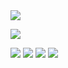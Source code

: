  <div>
  <a href="https://github.com/YourMajestyTheEye">
  <img align="center" src="https://github-readme-stats.vercel.app/api?username=YourMajestyTheEye&show_icons=true&theme=dracula&include_all_commits=true&count_private=true&hide=issues"/>
</div>
   
![](https://komarev.com/ghpvc/?username=YourMajestyTheEye&label=MY+PROFILE+VIEWS)

   <div> 
  <a href = "mailto: theeye1234567@gmail.com"><img src="https://img.shields.io/badge/-Gmail-%23333?style=for-the-badge&logo=gmail&logoColor=white" target="_blank"></a>
  <a href="https://scratch.mit.edu/users/YourMajestyTheEye" target="_blank"><img src="https://img.shields.io/badge/Scratch-YourMajestyTheEye-orange"></a> 
  <a href="http://repl.it/@Your-MajestyMaj" target="_blank"><img src="https://img.shields.io/badge/Replit-Your%20Majesty%2C%20The%20Eye-important"></a>
  <a href="https://your-majesty-the-eye.itch.io" target="_blank"><img src="https://img.shields.io/badge/Itch.io-Your%20Majesty%2C%20The%20Eye-blue" target="_blank"></a>
 </br>
</br>
</div>
